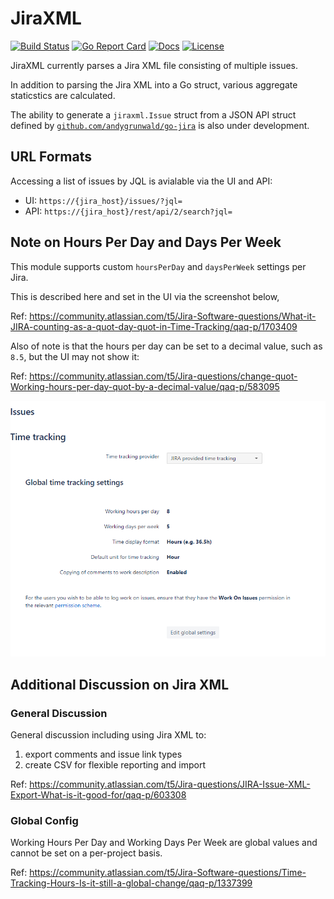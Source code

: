 # JiraXML

[![Build Status][build-status-svg]][build-status-url]
[![Go Report Card][goreport-svg]][goreport-url]
[![Docs][docs-godoc-svg]][docs-godoc-url]
[![License][license-svg]][license-url]

 [build-status-svg]: https://github.com/grokify/go-jiraxml/workflows/build/badge.svg
 [build-status-url]: https://github.com/grokify/go-jiraxml/actions
 [goreport-svg]: https://goreportcard.com/badge/github.com/grokify/go-jiraxml
 [goreport-url]: https://goreportcard.com/report/github.com/grokify/go-jiraxml
 [docs-godoc-svg]: https://pkg.go.dev/badge/github.com/grokify/go-jiraxml
 [docs-godoc-url]: https://pkg.go.dev/github.com/grokify/go-jiraxml
 [license-svg]: https://img.shields.io/badge/license-MIT-blue.svg
 [license-url]: https://github.com/grokify/go-jiraxml/blob/master/LICENSE

JiraXML currently parses a Jira XML file consisting of multiple issues.

In addition to parsing the Jira XML into a Go struct, various aggregate staticstics are calculated.

The ability to generate a `jiraxml.Issue` struct from a JSON API struct defined by [`github.com/andygrunwald/go-jira`](https://github.com/andygrunwald/go-jira) is also under development.

## URL Formats

Accessing a list of issues by JQL is avialable via the UI and API:

* UI: `https://{jira_host}/issues/?jql=`
* API: `https://{jira_host}/rest/api/2/search?jql=`

## Note on Hours Per Day and Days Per Week

This module supports custom `hoursPerDay` and `daysPerWeek` settings per Jira.

This is described here and set in the UI via the screenshot below,

Ref: https://community.atlassian.com/t5/Jira-Software-questions/What-it-JIRA-counting-as-a-quot-day-quot-in-Time-Tracking/qaq-p/1703409

Also of note is that the hours per day can be set to a decimal value, such as `8.5`, but the UI may not show it:

Ref: https://community.atlassian.com/t5/Jira-questions/change-quot-Working-hours-per-day-quot-by-a-decimal-value/qaq-p/583095

![](ss_jira_time-tracking.png)

## Additional Discussion on Jira XML

### General Discussion

General discussion including using Jira XML to:

1. export comments and issue link types
1. create CSV for flexible reporting and import

Ref: https://community.atlassian.com/t5/Jira-questions/JIRA-Issue-XML-Export-What-is-it-good-for/qaq-p/603308

### Global Config

Working Hours Per Day and Working Days Per Week are global values and cannot be set on a per-project basis.

Ref: https://community.atlassian.com/t5/Jira-Software-questions/Time-Tracking-Hours-Is-it-still-a-global-change/qaq-p/1337399
